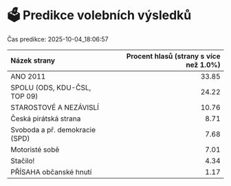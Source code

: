 # 🗳️ Predikce volebních výsledků

Čas predikce: 2025-10-04_18:06:57

| Názek strany                   |   Procent hlasů (strany s více než 1.0%) |
|:-------------------------------|-----------------------------------------:|
| ANO 2011                       |                                    33.85 |
| SPOLU (ODS, KDU-ČSL, TOP 09)   |                                    24.22 |
| STAROSTOVÉ A NEZÁVISLÍ         |                                    10.76 |
| Česká pirátská strana          |                                     8.71 |
| Svoboda a př. demokracie (SPD) |                                     7.68 |
| Motoristé sobě                 |                                     7.01 |
| Stačilo!                       |                                     4.34 |
| PŘÍSAHA občanské hnutí         |                                     1.17 |